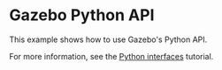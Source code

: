 # Gazebo Python API

This example shows how to use Gazebo's Python API.

For more information, see the
[Python interfaces](https://ignitionrobotics.org/api/gazebo/6.4/python_interfaces.html) tutorial.
